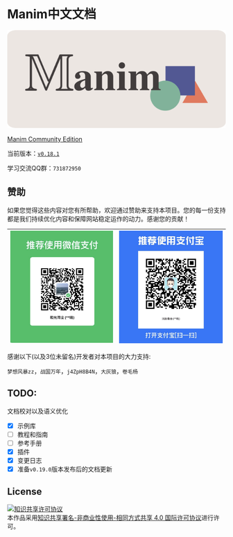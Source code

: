 # Manim中文文档

![](./docs/static/cropped.png)

[Manim Community Edition](https://www.manim.community)

当前版本：[`v0.18.1`](./docs/changelog/0.18.1-changelog.md)

学习交流QQ群：`731872950`

## 赞助

如果您觉得这些内容对您有所帮助，欢迎通过赞助来支持本项目。您的每一份支持都是我们持续优化内容和保障网站稳定运作的动力。感谢您的贡献！

|![微信](./docs/static/WeChat.jpg)|![支付宝](./docs/static/Alipay.jpg)|
|----------------------------|-----------------------------|

感谢以下(以及3位未留名)开发者对本项目的大力支持:

`梦想风暴zz`，`战国万年`，`j4ZpH8B4N`，`大灰狼`，`卷毛杨`

## TODO:

文档校对以及语义优化

- [x] 示例库
- [ ] 教程和指南
- [ ] 参考手册
- [x] 插件
- [x] 变更日志
- [x] 准备`v0.19.0`版本发布后的文档更新

## License

<a rel="license" href="http://creativecommons.org/licenses/by-nc-sa/4.0/"><img alt="知识共享许可协议" style="border-width:0" src="https://i.creativecommons.org/l/by-nc-sa/4.0/88x31.png" /></a><br />本作品采用<a rel="license" href="http://creativecommons.org/licenses/by-nc-sa/4.0/">知识共享署名-非商业性使用-相同方式共享 4.0 国际许可协议</a>进行许可。
